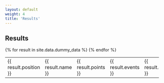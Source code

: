 ```yaml
---
layout: default
weight: 4
title: 'Results'
---
```


## Results
<table>
    {% for result in site.data.dummy_data %}
    <tr>
      <td>{{ result.position }}</td>
      <td>{{ result.name }}</td>
      <td>{{ result.points }}</td>
      <td>{{ result.events }}</td>
      <td>{{ result.club }}</td>
      <td>{{ result.category }}</td>
    </tr>
    {% endfor %}
</table>
